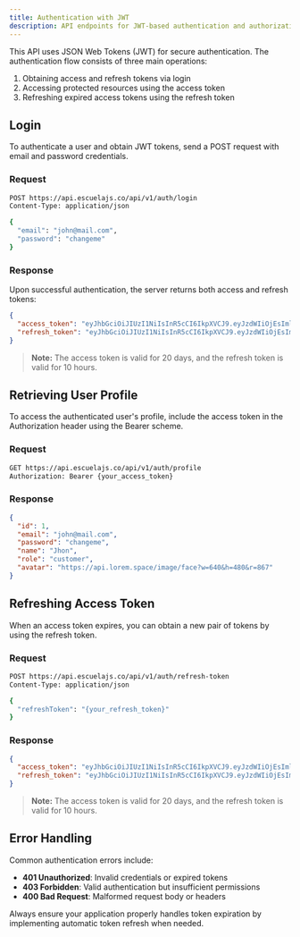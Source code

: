 ```yaml
---
title: Authentication with JWT
description: API endpoints for JWT-based authentication and authorization
---
```


This API uses JSON Web Tokens (JWT) for secure authentication. The authentication flow consists of three main operations:
1. Obtaining access and refresh tokens via login
2. Accessing protected resources using the access token
3. Refreshing expired access tokens using the refresh token

## Login

To authenticate a user and obtain JWT tokens, send a POST request with email and password credentials.

### Request

```sh
POST https://api.escuelajs.co/api/v1/auth/login
Content-Type: application/json

{
  "email": "john@mail.com",
  "password": "changeme"
}
```

### Response

Upon successful authentication, the server returns both access and refresh tokens:

```json
{
  "access_token": "eyJhbGciOiJIUzI1NiIsInR5cCI6IkpXVCJ9.eyJzdWIiOjEsImlhdCI6MTY3Mjc2NjAyOCwiZXhwIjoxNjc0NDk0MDI4fQ.kCak9sLJr74frSRVQp0_27BY4iBCgQSmoT3vQVWKzJg",
  "refresh_token": "eyJhbGciOiJIUzI1NiIsInR5cCI6IkpXVCJ9.eyJzdWIiOjEsImlhdCI6MTY3Mjc2NjAyOCwiZXhwIjoxNjcyODAyMDI4fQ.P1_rB3hJ5afwiG4TWXLq6jOAcVJkvQZ2Z-ZZOnQ1dZw"
}
```

> **Note:** The access token is valid for 20 days, and the refresh token is valid for 10 hours.

## Retrieving User Profile

To access the authenticated user's profile, include the access token in the Authorization header using the Bearer scheme.

### Request

```sh
GET https://api.escuelajs.co/api/v1/auth/profile
Authorization: Bearer {your_access_token}
```

### Response

```json
{
  "id": 1,
  "email": "john@mail.com",
  "password": "changeme",
  "name": "Jhon",
  "role": "customer",
  "avatar": "https://api.lorem.space/image/face?w=640&h=480&r=867"
}
```

## Refreshing Access Token

When an access token expires, you can obtain a new pair of tokens by using the refresh token.

### Request

```sh
POST https://api.escuelajs.co/api/v1/auth/refresh-token
Content-Type: application/json

{
  "refreshToken": "{your_refresh_token}"
}
```

### Response

```json
{
  "access_token": "eyJhbGciOiJIUzI1NiIsInR5cCI6IkpXVCJ9.eyJzdWIiOjEsImlhdCI6MTY3Mjc2NjAyOCwiZXhwIjoxNjc0NDk0MDI4fQ.kCak9sLJr74frSRVQp0_27BY4iBCgQSmoT3vQVWKzJg",
  "refresh_token": "eyJhbGciOiJIUzI1NiIsInR5cCI6IkpXVCJ9.eyJzdWIiOjEsImlhdCI6MTY3Mjc2NjAyOCwiZXhwIjoxNjcyODAyMDI4fQ.P1_rB3hJ5afwiG4TWXLq6jOAcVJkvQZ2Z-ZZOnQ1dZw"
}
```

> **Note:** The access token is valid for 20 days, and the refresh token is valid for 10 hours.

## Error Handling

Common authentication errors include:

- **401 Unauthorized**: Invalid credentials or expired tokens
- **403 Forbidden**: Valid authentication but insufficient permissions
- **400 Bad Request**: Malformed request body or headers

Always ensure your application properly handles token expiration by implementing automatic token refresh when needed.
